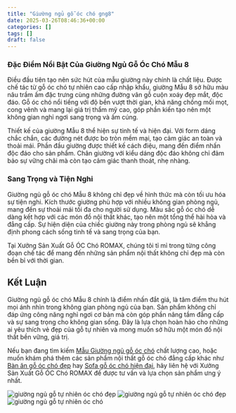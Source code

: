 ```yaml
---
title: "Giường ngủ gỗ óc chó gng8"
date: 2025-03-26T08:46:36+00:00
categories: []
tags: []
draft: false
---
```

### Đặc Điểm Nổi Bật Của Giường Ngủ Gỗ Óc Chó Mẫu 8

Điều đầu tiên tạo nên sức hút của mẫu giường này chính là chất liệu. Được chế tác từ gỗ óc chó tự nhiên cao cấp nhập khẩu, giường Mẫu 8 sở hữu màu nâu trầm ấm đặc trưng cùng những đường vân gỗ cuộn xoáy đẹp mắt, độc đáo. Gỗ óc chó nổi tiếng với độ bền vượt thời gian, khả năng chống mối mọt, cong vênh và mang lại giá trị thẩm mỹ cao, góp phần kiến tạo nên một không gian nghỉ ngơi sang trọng và ấm cúng.

Thiết kế của giường Mẫu 8 thể hiện sự tinh tế và hiện đại. Với form dáng chắc chắn, các đường nét được bo tròn mềm mại, tạo cảm giác an toàn và thoải mái. Phần đầu giường được thiết kế cách điệu, mang đến điểm nhấn độc đáo cho sản phẩm. Chân giường với kiểu dáng độc đáo không chỉ đảm bảo sự vững chãi mà còn tạo cảm giác thanh thoát, nhẹ nhàng.

### Sang Trọng và Tiện Nghi

Giường ngủ gỗ óc chó Mẫu 8 không chỉ đẹp về hình thức mà còn tối ưu hóa sự tiện nghi. Kích thước giường phù hợp với nhiều không gian phòng ngủ, mang đến sự thoải mái tối đa cho người sử dụng. Màu sắc gỗ óc chó dễ dàng kết hợp với các món đồ nội thất khác, tạo nên một tổng thể hài hòa và đẳng cấp. Sự hiện diện của chiếc giường này trong phòng ngủ sẽ khẳng định phong cách sống tinh tế và sang trọng của bạn.

Tại Xưởng Sản Xuất Gỗ ÓC Chó ROMAX, chúng tôi tỉ mỉ trong từng công đoạn chế tác để mang đến những sản phẩm nội thất không chỉ đẹp mà còn bền bỉ với thời gian.

## Kết Luận

Giường ngủ gỗ óc chó Mẫu 8 chính là điểm nhấn đắt giá, là tâm điểm thu hút mọi ánh nhìn trong không gian phòng ngủ của bạn. Sản phẩm không chỉ đáp ứng công năng nghỉ ngơi cơ bản mà còn góp phần nâng tầm đẳng cấp và sự sang trọng cho không gian sống. Đây là lựa chọn hoàn hảo cho những ai yêu thích vẻ đẹp của gỗ tự nhiên và mong muốn sở hữu một món đồ nội thất bền vững, giá trị.

Nếu bạn đang tìm kiếm [Mẫu Giường ngủ gỗ óc chó](https://romax.vn/danh-muc/phong-ngu/giuong-go-oc-cho/) chất lượng cao, hoặc muốn khám phá thêm các sản phẩm nội thất gỗ óc chó đẳng cấp khác như [Bàn ăn gỗ óc chó đẹp](https://romax.vn/danh-muc/phong-bep/ban-an-go-oc-cho/) hay [Sofa gỗ óc chó hiện đại](https://romax.vn/danh-muc/phong-khach/sofa-go-oc-cho/), hãy liên hệ với Xưởng Sản Xuất Gỗ ÓC Chó ROMAX để được tư vấn và lựa chọn sản phẩm ưng ý nhất.

![giường ngủ gỗ tự nhiên óc chó đẹp](/img/giuong/gng8/giuong-ngu-go-oc-cho-gng8-00-32.webp)
![giường ngủ gỗ tự nhiên óc chó đẹp](/img/giuong/gng8/giuong-ngu-go-oc-cho-gng8-00-33.webp)
![giường ngủ gỗ tự nhiên óc chó](/img/giuong/gng8/giuong-ngu-go-oc-cho-gng8-00-34.webp)